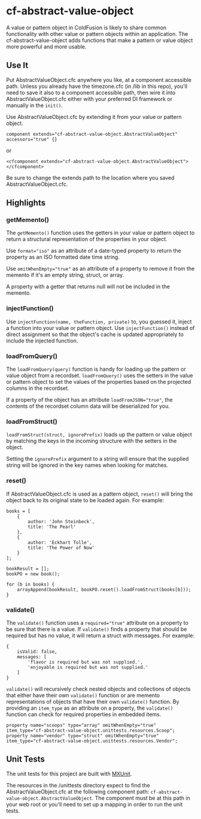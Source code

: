 cf-abstract-value-object
========================
A value or pattern object in ColdFusion is likely to share common functionality with other 
value or pattern objects within an application. The cf-abstract-value-object adds functions 
that make a pattern or value object more powerful and more usable.

Use It
------
Put AbstractValueObject.cfc anywhere you like, at a component accessible path. Unless you already 
have the timezone.cfc (in /lib in this repo), you'll need to save it also to a component accessible 
path, then wire it into AbstractValueObject.cfc either with your preferred DI framework or 
manually in the ```init()```.

Use AbstractValueObject.cfc by extending it from your value or pattern object.

	component extends="cf-abstract-value-object.AbstractValueObject" accessors="true" {}

or

	<cfcomponent extends="cf-abstract-value-object.AbstractValueObject"></cfcomponent>

Be sure to change the extends path to the location where you saved AbstractValueObject.cfc.

Highlights
----------
### getMemento()
The ```getMemento()``` function uses the getters in your value or pattern object to return 
a structural representation of the properties in your object.

Use ```format="iso"``` as an attribute of a date-typed property to return the property as 
an ISO formatted date time string.

Use ```omitWhenEmpty="true"``` as an attribute of a property to remove it from the 
memento if it's an empty string, struct, or array.

A property with a getter that returns null will not be included in the memento.

### injectFunction()
Use ```injectFunction(name, theFunction, private)``` to, you guessed it, inject a function 
into your value or pattern object. Use ```injectFunction()``` instead of direct assignment 
so that the object's cache is updated appropriately to include the injected function.

### loadFromQuery()
The ```loadFromQuery(query)``` function is handy for loading up the pattern or value object 
from a recordset. ```loadFromQuery()``` uses the setters in the value or pattern object to 
set the values of the properties based on the projected columns in the recordset. 

If a property of the object has an attribute ```loadFromJSON="true"```, the contents of the 
recordset column data will be deserialized for you. 

### loadFromStruct()
```loadFromStruct(struct, ignorePrefix)``` loads up the pattern or value object by matching 
the keys in the incoming structure with the setters in the object. 

Setting the ```ignorePrefix``` argument to a string will ensure that the supplied string 
will be ignored in the key names when looking for matches.

### reset()
If AbstractValueObject.cfc is used as a pattern object, ```reset()``` will bring the 
object back to its original state to be loaded again. For example:

	books = [
		{
			author: 'John Steinbeck',
			title: 'The Pearl'
		},
		{
			author: 'Eckhart Tolle',
			title: 'The Power of Now'
		}
	];
	
	bookResult = [];
	bookPO = new book();
	
	for (b in books) {
		arrayAppend(bookResult, bookPO.reset().loadFromStruct(books[b]));
	}

### validate()
The ```validate()``` function uses a ```required="true"``` attribute on a property to 
be sure that there is a value. If ```validate()``` finds a property that should be 
required but has no value, it will return a struct with messages. For example:

	{
		isValid: false,
		messages: [
			'flavor is required but was not supplied.',
			'enjoyable is required but was not supplied.'
		]
	}

```validate()``` will recursively check nested objects and collections of objects that 
either have their own ```validate()``` function or are memento representations of objects 
that have their own ```validate()``` function. By providing an ```item_type``` as an 
attribute on a property, the ```validate()``` function can check for required properties 
in embedded items.

	property name="scoops" type="array" omitWhenEmpty="true" item_type="cf-abstract-value-object.unittests.resources.Scoop";
	property name="vendor" type="struct" omitWhenEmpty="true" item_type="cf-abstract-value-object.unittests.resources.Vendor";

Unit Tests
----------
The unit tests for this project are built with [MXUnit](https://github.com/mxunit/mxunit).

The resources in the /unittests directory expect to find the AbstractValueObject.cfc 
at the following component path: ```cf-abstract-value-object.AbstractValueObject```. 
The component must be at this path in your web root or you'll need to set up a 
mapping in order to run the unit tests.

